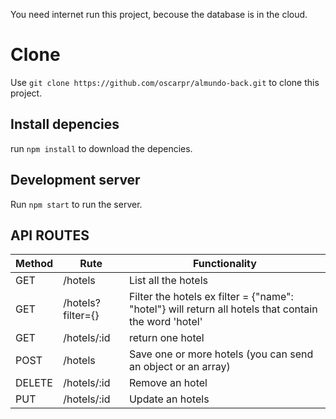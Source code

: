 You need internet run this project, becouse the database is in the cloud.


# Clone

Use `git clone https://github.com/oscarpr/almundo-back.git` to clone this project.

## Install depencies

run `npm install` to download the depencies.

## Development server

Run `npm start` to run the server.

## API ROUTES


| Method | Rute                  | Functionality            |
| ---  | ---  | ---    |
| GET    | /hotels               | List all the hotels      |
| GET    | /hotels?filter={}     | Filter the hotels ex filter = {"name": "hotel"} will return all hotels that contain the word 'hotel' |
| GET    | /hotels/:id           | return one hotel         |
| POST   | /hotels               | Save one or more hotels (you can send an object or an array)     |
| DELETE | /hotels/:id           | Remove an hotel          |
| PUT    | /hotels/:id           | Update an hotels         |



